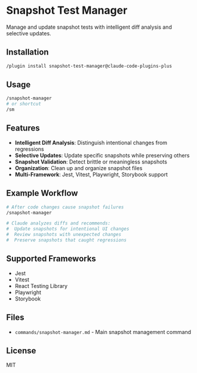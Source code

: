 # Snapshot Test Manager

Manage and update snapshot tests with intelligent diff analysis and selective updates.

## Installation

```bash
/plugin install snapshot-test-manager@claude-code-plugins-plus
```

## Usage

```bash
/snapshot-manager
# or shortcut
/sm
```

## Features

- **Intelligent Diff Analysis**: Distinguish intentional changes from regressions
- **Selective Updates**: Update specific snapshots while preserving others
- **Snapshot Validation**: Detect brittle or meaningless snapshots
- **Organization**: Clean up and organize snapshot files
- **Multi-Framework**: Jest, Vitest, Playwright, Storybook support

## Example Workflow

```bash
# After code changes cause snapshot failures
/snapshot-manager

# Claude analyzes diffs and recommends:
#  Update snapshots for intentional UI changes
#  Review snapshots with unexpected changes
#  Preserve snapshots that caught regressions
```

## Supported Frameworks

- Jest
- Vitest
- React Testing Library
- Playwright
- Storybook

## Files

- `commands/snapshot-manager.md` - Main snapshot management command

## License

MIT
